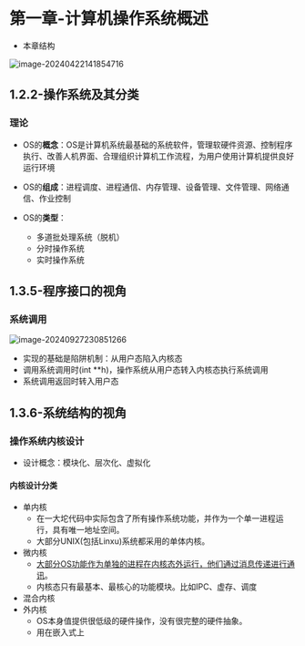 # 第一章-计算机操作系统概述

- 本章结构

![image-20240422141854716](https://runzblog.oss-cn-hangzhou.aliyuncs.com/postimg/202409271717415.png)

## 1.2.2-操作系统及其分类

### 理论

- OS的**概念**：OS是计算机系统最基础的系统软件，管理软硬件资源、控制程序执行、改善人机界面、合理组织计算机工作流程，为用户使用计算机提供良好运行环境

- OS的**组成**：进程调度、进程通信、内存管理、设备管理、文件管理、网络通信、作业控制

- OS的**类型**：
    - 多道批处理系统（脱机）
    - 分时操作系统
    - 实时操作系统

## 1.3.5-程序接口的视角

### 系统调用

![image-20240927230851266](https://runzblog.oss-cn-hangzhou.aliyuncs.com/postimg/202409272308402.png)

- 实现的基础是陷阱机制：从用户态陷入内核态
- 调用系统调用时(int **h)，操作系统从用户态转入内核态执行系统调用
- 系统调用返回时转入用户态

## 1.3.6-系统结构的视角

### 操作系统内核设计

- 设计概念：模块化、层次化、虚拟化

#### 内核设计分类

- 单内核
    - 在一大坨代码中实际包含了所有操作系统功能，并作为一个单一进程运行，具有唯一地址空间。
    - 大部分UNIX(包括Linxu)系统都采用的单体内核。
- 微内核
    - [大部分OS功能作为单独的进程在内核态外运行，他们通过消息传递进行通讯](blog.csdn.net/silentpebble/article/details/7941025)。
    - 内核态只有最基本、最核心的功能模块。比如IPC、虚存、调度
- 混合内核
- 外内核
    - OS本身值提供很低级的硬件操作，没有很完整的硬件抽象。
    - 用在嵌入式上